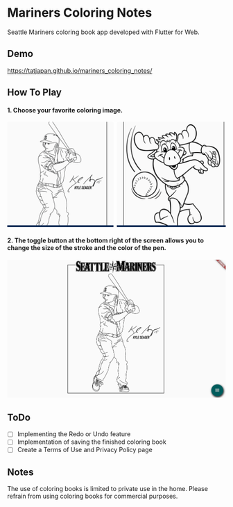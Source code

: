 # Mariners Coloring Notes

Seattle Mariners coloring book app developed with Flutter for Web.

## Demo
https://tatjapan.github.io/mariners_coloring_notes/

## How To Play
#### 1. Choose your favorite coloring image.
![screen_shot_1](assets\images\htp_1.gif)

#### 2. The toggle button at the bottom right of the screen allows you to change the size of the stroke and the color of the pen.
![screen_shot_2](assets\images\htp_2.gif)

## ToDo
- [ ] Implementing the Redo or Undo feature
- [ ] Implementation of saving the finished coloring book
- [ ] Create a Terms of Use and Privacy Policy page

## Notes
The use of coloring books is limited to private use in the home. Please refrain from using coloring books for commercial purposes.
